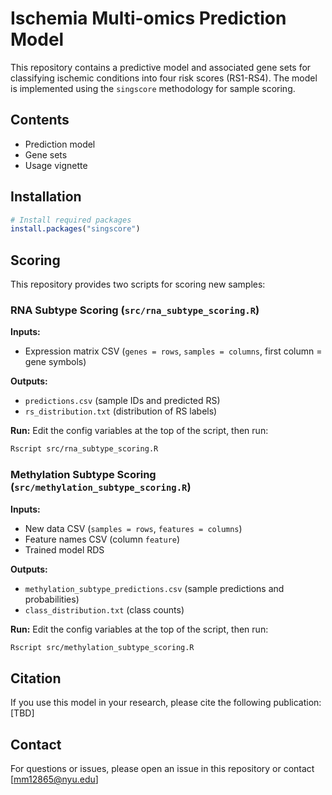 # Ischemia Multi-omics Prediction Model

This repository contains a predictive model and associated gene sets for classifying ischemic conditions into four risk scores (RS1-RS4). The model is implemented using the `singscore` methodology for sample scoring.

## Contents

- Prediction model
- Gene sets
- Usage vignette

## Installation

```R
# Install required packages
install.packages("singscore")
```

## Scoring

This repository provides two scripts for scoring new samples:

### RNA Subtype Scoring (`src/rna_subtype_scoring.R`)

**Inputs:**
- Expression matrix CSV (`genes = rows`, `samples = columns`, first column = gene symbols)

**Outputs:**
- `predictions.csv` (sample IDs and predicted RS)
- `rs_distribution.txt` (distribution of RS labels)

**Run:**
Edit the config variables at the top of the script, then run:
```bash
Rscript src/rna_subtype_scoring.R
```

### Methylation Subtype Scoring (`src/methylation_subtype_scoring.R`)

**Inputs:**
- New data CSV (`samples = rows`, `features = columns`)
- Feature names CSV (column `feature`)
- Trained model RDS

**Outputs:**
- `methylation_subtype_predictions.csv` (sample predictions and probabilities)
- `class_distribution.txt` (class counts)

**Run:**
Edit the config variables at the top of the script, then run:
```bash
Rscript src/methylation_subtype_scoring.R
```

## Citation

If you use this model in your research, please cite the following publication: [TBD]

## Contact

For questions or issues, please open an issue in this repository or contact [mm12865@nyu.edu]
